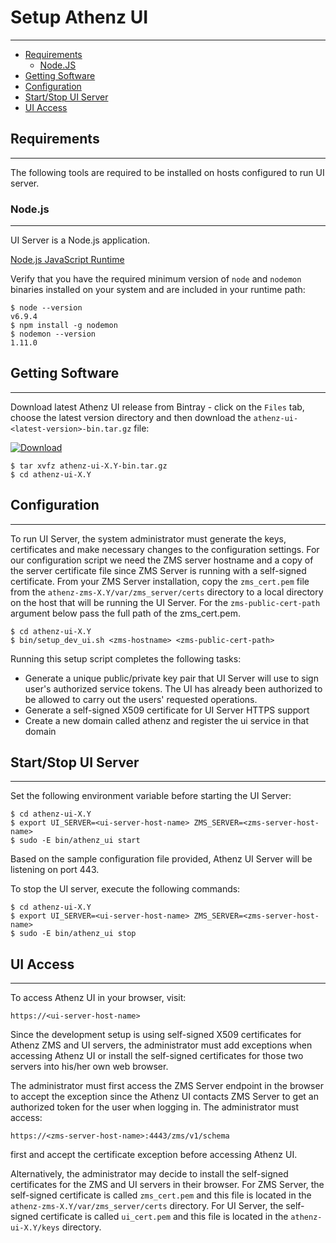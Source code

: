 # Setup Athenz UI
-----------------

* [Requirements](#requirements)
    * [Node.JS](#nodejs)
* [Getting Software](#getting-software)
* [Configuration](#configuration)
* [Start/Stop UI Server](#startstop-ui-server)
* [UI Access](ui-access)

## Requirements
---------------

The following tools are required to be installed on hosts
configured to run UI server.

### Node.js
-----------

UI Server is a Node.js application.

[Node.js JavaScript Runtime](https://nodejs.org/en/)

Verify that you have the required minimum version of `node` and
`nodemon` binaries installed on your system and are included
in your runtime path:

```shell
$ node --version
v6.9.4
$ npm install -g nodemon
$ nodemon --version
1.11.0
```

## Getting Software
-------------------

Download latest Athenz UI release from Bintray - click on the `Files` tab,
choose the latest version directory and then download the
`athenz-ui-<latest-version>-bin.tar.gz` file:

[ ![Download](https://api.bintray.com/packages/yahoo/maven/athenz-ui/images/download.svg) ](https://bintray.com/yahoo/maven/athenz-ui/_latestVersion)

```shell
$ tar xvfz athenz-ui-X.Y-bin.tar.gz
$ cd athenz-ui-X.Y
```

## Configuration
----------------

To run UI Server, the system administrator must generate the keys,
certificates and make necessary changes to the configuration settings.
For our configuration script we need the ZMS server hostname and a
copy of the server certificate file since ZMS Server is
running with a self-signed certificate. From your ZMS Server
installation, copy the `zms_cert.pem` file from the
`athenz-zms-X.Y/var/zms_server/certs` directory to a local directory on the
host that will be running the UI Server. For the `zms-public-cert-path`
argument below pass the full path of the zms_cert.pem.

```shell
$ cd athenz-ui-X.Y
$ bin/setup_dev_ui.sh <zms-hostname> <zms-public-cert-path>
```

Running this setup script completes the following tasks:

* Generate a unique public/private key pair that UI Server will use
  to sign user's authorized service tokens. The UI has already been
  authorized to be allowed to carry out the users' requested
  operations.
* Generate a self-signed X509 certificate for UI Server HTTPS support
* Create a new domain called athenz and register the ui service in that domain

## Start/Stop UI Server
-----------------------

Set the following environment variable before starting the UI Server:

```shell
$ cd athenz-ui-X.Y
$ export UI_SERVER=<ui-server-host-name> ZMS_SERVER=<zms-server-host-name>
$ sudo -E bin/athenz_ui start
```

Based on the sample configuration file provided, Athenz UI Server will be listening
on port 443.

To stop the UI server, execute the following commands:

```shell
$ cd athenz-ui-X.Y
$ export UI_SERVER=<ui-server-host-name> ZMS_SERVER=<zms-server-host-name>
$ sudo -E bin/athenz_ui stop
```

## UI Access
------------

To access Athenz UI in your browser, visit:

```
https://<ui-server-host-name>
```

Since the development setup is using self-signed X509 certificates for
Athenz ZMS and UI servers, the administrator must add exceptions when
accessing Athenz UI or install the self-signed certificates for those two
servers into his/her own web browser.

The administrator must first access the ZMS Server endpoint in the browser to
accept the exception since the Athenz UI contacts ZMS Server to get an authorized
token for the user when logging in. The administrator must access:

```
https://<zms-server-host-name>:4443/zms/v1/schema
```

first and accept the certificate exception before accessing Athenz UI.

Alternatively, the administrator may decide to install the self-signed
certificates for the ZMS and UI servers in their browser. For ZMS Server,
the self-signed certificate is called `zms_cert.pem` and this file
is located in the `athenz-zms-X.Y/var/zms_server/certs` directory.
For UI Server, the self-signed certificate is called `ui_cert.pem` and this file
is located in the `athenz-ui-X.Y/keys` directory.

